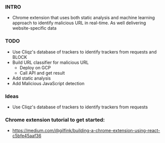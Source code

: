 ### INTRO
- Chrome extension that uses both static analysis and machine learning approach to identify malicious URL in real-time. As well delivering website-specific data


### TODO
- Use Cliqz's database of trackers to identify trackers from requests and BLOCK
- Build URL classifier for malicious URL
    - Deploy on GCP
    - Call API and get result
- Add static analysis
- Add Malicious JavaScript detection


### Ideas
- Use Cliqz's database of trackers to identify trackers from requests


### Chrome extension tutorial to get started:
- https://medium.com/@gilfink/building-a-chrome-extension-using-react-c5bfe45aaf36
